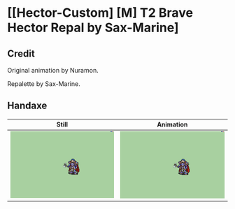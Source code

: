 # [\[Hector-Custom\] \[M\] T2 Brave Hector Repal by Sax-Marine]

## Credit

Original animation by Nuramon.

Repalette by Sax-Marine.
	
## Handaxe

| Still | Animation |
| :---: | :-------: |
| ![Handaxe still](./Handaxe_000.png) | ![Handaxe animation](./Handaxe.gif) |
